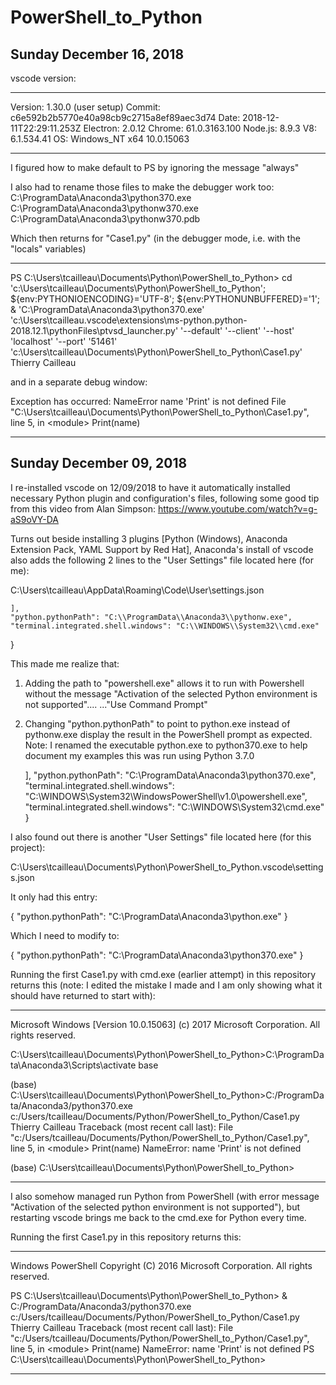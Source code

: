 # PowerShell_to_Python

## Sunday December 16, 2018

vscode version:

-----------------

Version: 1.30.0 (user setup)
Commit: c6e592b2b5770e40a98cb9c2715a8ef89aec3d74
Date: 2018-12-11T22:29:11.253Z
Electron: 2.0.12
Chrome: 61.0.3163.100
Node.js: 8.9.3
V8: 6.1.534.41
OS: Windows_NT x64 10.0.15063

-----------------

I figured how to make default to PS by ignoring the message "always"

I also had to rename those files to make the debugger work too:
C:\ProgramData\Anaconda3\python370.exe 
C:\ProgramData\Anaconda3\pythonw370.exe
C:\ProgramData\Anaconda3\pythonw370.pdb

Which then returns for "Case1.py" (in the debugger mode, i.e. with the "locals" variables)

-----------------

PS C:\Users\tcailleau\Documents\Python\PowerShell_to_Python> cd 'c:\Users\tcailleau\Documents\Python\PowerShell_to_Python'; ${env:PYTHONIOENCODING}='UTF-8'; ${env:PYTHONUNBUFFERED}='1'; & 'C:\ProgramData\Anaconda3\python370.exe' 'c:\Users\tcailleau\.vscode\extensions\ms-python.python-2018.12.1\pythonFiles\ptvsd_launcher.py' '--default' '--client' '--host' 'localhost' '--port' '51461' 'c:\Users\tcailleau\Documents\Python\PowerShell_to_Python\Case1.py'
Thierry
Cailleau

and in a separate debug window:

Exception has occurred: NameError
name 'Print' is not defined
  File "C:\Users\tcailleau\Documents\Python\PowerShell_to_Python\Case1.py", line 5, in \<module>
    Print(name)

-----------------

## Sunday December 09, 2018

I re-installed vscode on 12/09/2018 to have it automatically installed necessary Python plugin and configuration's files, following some good tip from this video from Alan Simpson:
<https://www.youtube.com/watch?v=g-aS9oVY-DA>

Turns out beside installing 3 plugins [Python (Windows), Anaconda Extension Pack, YAML Support by Red Hat], Anaconda's install of vscode also adds the following 2 lines to the "User Settings" file located here (for me):

C:\Users\tcailleau\AppData\Roaming\Code\User\settings.json

    ],
    "python.pythonPath": "C:\\ProgramData\\Anaconda3\\pythonw.exe",
    "terminal.integrated.shell.windows": "C:\\WINDOWS\\System32\\cmd.exe"
}

This made me realize that:

1. Adding the path to "powershell.exe" allows it to run with Powershell without the message "Activation of the selected Python environment is not supported".... ..."Use Command Prompt"

2. Changing "python.pythonPath" to point to python.exe instead of pythonw.exe display the result in the PowerShell prompt as expected. Note: I renamed the executable python.exe to python370.exe to help document my examples this was run using Python 3.7.0

    ],
    "python.pythonPath": "C:\\ProgramData\\Anaconda3\\python370.exe",
    "terminal.integrated.shell.windows": "C:\\WINDOWS\\System32\\WindowsPowerShell\\v1.0\\powershell.exe",
    "terminal.integrated.shell.windows": "C:\\WINDOWS\\System32\\cmd.exe"
}

I also found out there is another "User Settings" file located here (for this project):

C:\Users\tcailleau\Documents\Python\PowerShell_to_Python\.vscode\settings.json

It only had this entry:

{
    "python.pythonPath": "C:\\ProgramData\\Anaconda3\\python.exe"
}

Which I need to modify to:

{
    "python.pythonPath": "C:\\ProgramData\\Anaconda3\\python370.exe"
}

Running the first Case1.py with cmd.exe (earlier attempt) in this repository returns this (note: I edited the mistake I made and I am only showing what it should have returned to start with):

-----------------

Microsoft Windows [Version 10.0.15063]
(c) 2017 Microsoft Corporation. All rights reserved.

C:\Users\tcailleau\Documents\Python\PowerShell_to_Python>C:\ProgramData\Anaconda3\Scripts\activate base

(base) C:\Users\tcailleau\Documents\Python\PowerShell_to_Python>C:/ProgramData/Anaconda3/python370.exe c:/Users/tcailleau/Documents/Python/PowerShell_to_Python/Case1.py
Thierry
Cailleau
Traceback (most recent call last):
  File "c:/Users/tcailleau/Documents/Python/PowerShell_to_Python/Case1.py", line 5, in \<module>
    Print(name)
NameError: name 'Print' is not defined

(base) C:\Users\tcailleau\Documents\Python\PowerShell_to_Python>

-----------------

I also somehow managed run Python from PowerShell (with error message "Activation of the selected python environment is not supported"), but restarting vscode brings me back to the cmd.exe for Python every time.

Running the first Case1.py in this repository returns this:

-----------------

Windows PowerShell
Copyright (C) 2016 Microsoft Corporation. All rights reserved.

PS C:\Users\tcailleau\Documents\Python\PowerShell_to_Python> & C:/ProgramData/Anaconda3/python370.exe c:/Users/tcailleau/Documents/Python/PowerShell_to_Python/Case1.py
Thierry
Cailleau
Traceback (most recent call last):
  File "c:/Users/tcailleau/Documents/Python/PowerShell_to_Python/Case1.py", line 5, in \<module>
    Print(name)
NameError: name 'Print' is not defined
PS C:\Users\tcailleau\Documents\Python\PowerShell_to_Python>

-----------------
